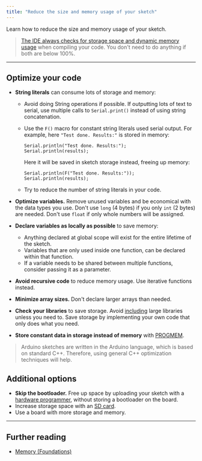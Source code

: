 ```yaml
---
title: "Reduce the size and memory usage of your sketch"
---
```


Learn how to reduce the size and memory usage of your sketch.

> [The IDE always checks for storage space and dynamic memory usage](https://support.arduino.cc/hc/en-us/articles/4405339237522-The-IDE-prints-a-message-about-sketch-size-and-memory-usage) when compiling your code. You don't need to do anything if both are below 100%.

---

## Optimize your code

* **String literals** can consume lots of storage and memory:
  * Avoid doing String operations if possible. If outputting lots of text to serial, use multiple calls to `Serial.print()` instead of using string concatenation.
  * Use the `F()` macro for constant string literals used serial output. For example, here `"Test done. Results:"` is stored in memory:

    ```
    Serial.println("Test done. Results:");
    Serial.println(results);
    ```

    Here it will be saved in sketch storage instead, freeing up memory:

    ```
    Serial.println(F("Test done. Results:"));
    Serial.println(results);
    ```

  * Try to reduce the number of string literals in your code.
* **Optimize variables.** Remove unused variables and be economical with the data types you use. Don't use `long` (4 bytes) if you only `int` (2 bytes) are needed. Don't use `float` if only whole numbers will be assigned.
* **Declare variables as locally as possible** to save memory:
  * Anything declared at global scope will exist for the entire lifetime of the sketch.
  * Variables that are only used inside one function, can be declared within that function.
  * If a variable needs to be shared between multiple functions, consider passing it as a parameter.
* **Avoid recursive code** to reduce memory usage. Use iterative functions instead.
* **Minimize array sizes.** Don't declare larger arrays than needed.
* **Check your libraries** to save storage. Avoid [including](https://www.arduino.cc/reference/tr/language/structure/further-syntax/include/) large libraries unless you need to. Save storage by implementing your own code that only does what you need.

* **Store constant data in storage instead of memory** with [PROGMEM](https://www.arduino.cc/reference/en/language/variables/utilities/progmem/).

> Arduino sketches are written in the Arduino language, which is based on standard C++. Therefore, using general C++ optimization techniques will help.

## Additional options

* **Skip the bootloader.** Free up space by uploading your sketch with a [hardware programmer](https://docs.arduino.cc/hacking/software/Programmer), without storing a bootloader on the board.
* Increase storage space with an [SD card](https://docs.arduino.cc/learn/programming/sd-guide).
* Use a board with more storage and memory.

---

## Further reading

* [Memory (Foundations)](https://www.arduino.cc/en/Tutorial/Foundations/Memory)
